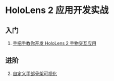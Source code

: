 # HoloLens 2 应用开发实战

## 入门

1. [手把手教你开发 HoloLens 2 手物交互应用](https://mp.weixin.qq.com/s?__biz=MzUyMTE2NDYxMQ==&mid=2247490719&idx=1&sn=f43a5cae0d72b94500903169785c2e98&chksm=f9de1eb3cea997a5acc39ae81856e5257bb8551003d2eac5b265ef8eccd169f62cb2e5361bed&token=1401874789&lang=zh_CN#rd)

## 进阶

2. [自定义手部骨架可视化]()


